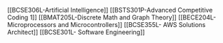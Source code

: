 [[BCSE306L-Artificial Intelligence]]
[[BSTS301P-Advanced Competitive Coding 1]]
[[BMAT205L-Discrete Math and Graph Theory]]
[[BECE204L-Microprocessors and Microcontrollers]]
[[BCSE355L- AWS Solutions Architect]]
[[BCSE301L- Software Engineering]]
